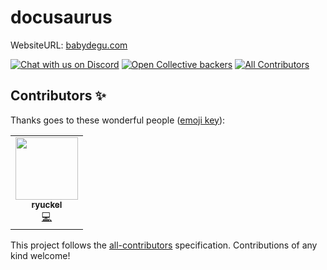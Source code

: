 # docusaurus

WebsiteURL: [babydegu.com](babydegu.com)

[![Chat with us on Discord](https://img.shields.io/badge/chat-Discord-blueViolet.svg)](https://discord.gg/QwhGFAW)
[![Open Collective backers](https://img.shields.io/opencollective/backers/baby-degu)](https://opencollective.com/baby-degu)
[![All Contributors](https://img.shields.io/badge/all_contributors-1-orange.svg)](#contributors-)

## Contributors ✨

Thanks goes to these wonderful people ([emoji key](https://allcontributors.org/docs/en/emoji-key)):

<!-- ALL-CONTRIBUTORS-LIST:START - Do not remove or modify this section -->
<!-- prettier-ignore-start -->
<!-- markdownlint-disable -->
<table>
  <tr>
    <td align="center"><a href="https://peaceful-mcclintock-c87ee2.netlify.app/"><img src="https://avatars0.githubusercontent.com/u/36391432?v=4" width="100px;" alt=""/><br /><sub><b>ryuckel</b></sub></a><br /><a href="https://github.com/baby-degu/docusaurus/commits?author=ryuckel" title="Code">💻</a></td>
  </tr>
</table>

<!-- markdownlint-enable -->
<!-- prettier-ignore-end -->
<!-- ALL-CONTRIBUTORS-LIST:END -->

This project follows the [all-contributors](https://github.com/all-contributors/all-contributors) specification. Contributions of any kind welcome!

